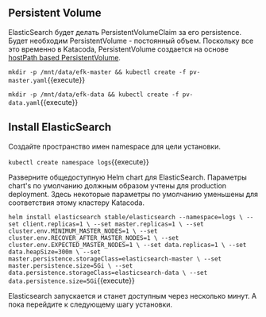 ## Persistent Volume ##

ElasticSearch будет делать PersistentVolumeClaim за его persistence. Будет необходим PersistentVolume - постоянный объем. Поскольку все это временно в Katacoda, PersistentVolume создается на основе [hostPath based PersistentVolume](https://kubernetes.io/docs/tasks/configure-pod-container/configure-persistent-volume-storage/#create-a-persistentvolume).

`mkdir -p /mnt/data/efk-master && kubectl create -f pv-master.yaml`{{execute}}

`mkdir -p /mnt/data/efk-data && kubectl create -f pv-data.yaml`{{execute}}

## Install ElasticSearch ##

Создайте пространство имен namespace для цели установки.

`kubectl create namespace logs`{{execute}}

Разверните общедоступную Helm chart для ElasticSearch. Параметры chart's по умолчанию должным образом учтены для production deployment. Здесь некоторые параметры по умолчанию уменьшены для соответствия этому кластеру Katacoda.

`helm install elasticsearch stable/elasticsearch --namespace=logs \
--set client.replicas=1 \
--set master.replicas=1 \
--set cluster.env.MINIMUM_MASTER_NODES=1 \
--set cluster.env.RECOVER_AFTER_MASTER_NODES=1 \
--set cluster.env.EXPECTED_MASTER_NODES=1 \
--set data.replicas=1 \
--set data.heapSize=300m \
--set master.persistence.storageClass=elasticsearch-master \
--set master.persistence.size=5Gi \
--set data.persistence.storageClass=elasticsearch-data \
--set data.persistence.size=5Gi`{{execute}}

Elasticsearch запускается и станет доступным через несколько минут. А пока перейдите к следующему шагу установки.
